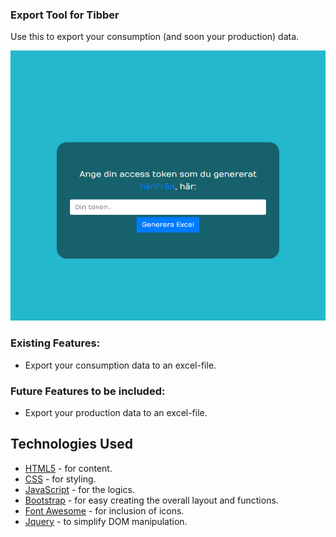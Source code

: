 ### Export Tool for Tibber

Use this to export your consumption (and soon your production) data.

![Screenshot of the index-page](readme-images/index.png)

### Existing Features:
* Export your consumption data to an excel-file.

### Future Features to be included:
* Export your production data to an excel-file.

## Technologies Used

* [HTML5](https://html.spec.whatwg.org/) - for content.
* [CSS](https://www.w3.org/Style/CSS/) - for styling.
* [JavaScript](https://www.javascript.com/) - for the logics.
* [Bootstrap](https://getbootstrap.com/) - for easy creating the overall layout and functions.
* [Font Awesome](https://fontawesome.com/) - for inclusion of icons.
* [Jquery](https://jquery.com/) - to simplify DOM manipulation.
